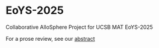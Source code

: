 # EoYS-2025
Collaborative AlloSphere Project for UCSB MAT EoYS-2025

For a prose review, see our [abstract](./abstract.md)